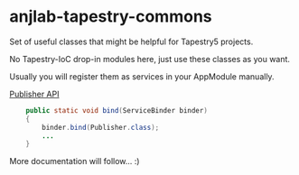 anjlab-tapestry-commons
=======================

Set of useful classes that might be helpful for Tapestry5 projects.

No Tapestry-IoC drop-in modules here, just use these classes as you want.

Usually you will register them as services in your AppModule manually.

[Publisher API](https://github.com/anjlab/anjlab-tapestry-commons/wiki/Publisher-API)

```java
    public static void bind(ServiceBinder binder)
    {
        binder.bind(Publisher.class);
        ...
    }
```


More documentation will follow... :)
